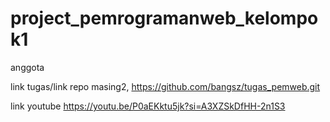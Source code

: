# project_pemrogramanweb_kelompok1
anggota

link tugas/link repo masing2, https://github.com/bangsz/tugas_pemweb.git


link youtube https://youtu.be/P0aEKktu5jk?si=A3XZSkDfHH-2n1S3
